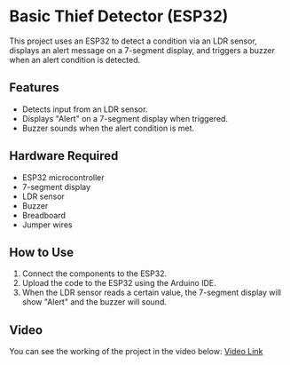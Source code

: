 # Basic Thief Detector (ESP32)

This project uses an ESP32 to detect a condition via an LDR sensor, displays an alert message on a 7-segment display, and triggers a buzzer when an alert condition is detected.

## Features
- Detects input from an LDR sensor.
- Displays "Alert" on a 7-segment display when triggered.
- Buzzer sounds when the alert condition is met.

## Hardware Required
- ESP32 microcontroller
- 7-segment display
- LDR sensor
- Buzzer
- Breadboard
- Jumper wires

## How to Use
1. Connect the components to the ESP32.
2. Upload the code to the ESP32 using the Arduino IDE.
3. When the LDR sensor reads a certain value, the 7-segment display will show "Alert" and the buzzer will sound.

## Video
You can see the working of the project in the video below:
[Video Link](Thief_Detector_Alert_Demo.mp4)
